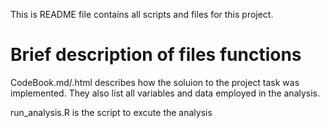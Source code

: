 
This is README file contains all scripts and files for this project.

# Brief description of files functions

CodeBook.md/.html describes how the soluion to the project task was implemented. They also list all variables and data employed in the analysis.

run_analysis.R is the script to excute the analysis

